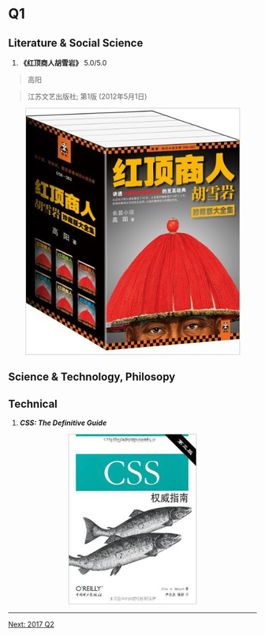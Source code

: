 # Q1

## Literature & Social Science
1. **《红顶商人胡雪岩》**  5.0/5.0

  > 高阳

  > 江苏文艺出版社; 第1版 (2012年5月1日)

  <p align="center"><img src="images/hu_xueyan.jpg"></p>

## Science & Technology, Philosopy

## Technical

1. ***CSS: The Definitive Guide***

  <p align="center"><img src="images/css_the_definitive_guide_3rd.jpg"></p>

---------------------------------
  [Next: 2017 Q2](2017_Q2.md)
